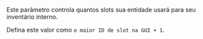 Este parâmetro controla quantos slots sua entidade usará para seu inventário interno.

Defina este valor como `o maior ID de slot na GUI + 1`.